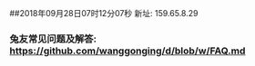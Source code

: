 ##2018年09月28日07时12分07秒 新址: 159.65.8.29
### 兔友常见问题及解答: https://github.com/wanggonging/d/blob/w/FAQ.md

